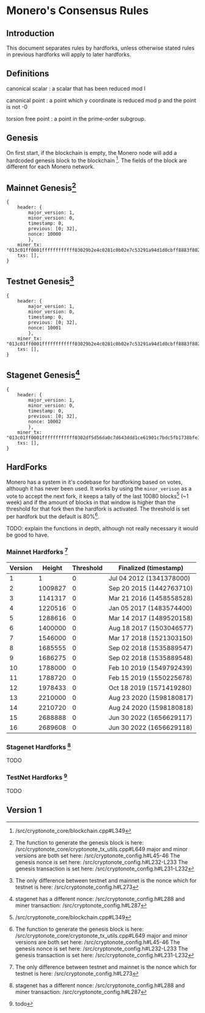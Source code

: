 # Monero's Consensus Rules

## Introduction

This document separates rules by hardforks, unless otherwise stated rules in previous hardforks will apply to later
hardforks.

## Definitions

canonical scalar
: a scalar that has been reduced mod l

canonical point
: a point which y coordinate is reduced mod p and the point is not -0

torsion free point
: a point in the prime-order subgroup.

## Genesis

On first start, if the blockchain is empty, the Monero node will add a hardcoded genesis block to the blockchain [^1].
The fields of the block are different for each Monero network.

## Mainnet Genesis[^2]

```
{
    header: {
        major_version: 1,
        minor_version: 0,
        timestamp: 0,
        previous: [0; 32],
        nonce: 10000
        },
    miner_tx: "013c01ff0001ffffffffffff03029b2e4c0281c0b02e7c53291a94d1d0cbff8883f8024f5142ee494ffbbd08807121017767aafcde9be00dcfd098715ebcf7f410daebc582fda69d24a28e9d0bc890d1",
    txs: [],
}
```

## Testnet Genesis[^3]

```
{
    header: {
        major_version: 1,
        minor_version: 0,
        timestamp: 0,
        previous: [0; 32],
        nonce: 10001
        },
    miner_tx: "013c01ff0001ffffffffffff03029b2e4c0281c0b02e7c53291a94d1d0cbff8883f8024f5142ee494ffbbd08807121017767aafcde9be00dcfd098715ebcf7f410daebc582fda69d24a28e9d0bc890d1",
    txs: [],
}
```

## Stagenet Genesis[^4]

```
{
    header: {
        major_version: 1,
        minor_version: 0,
        timestamp: 0,
        previous: [0; 32],
        nonce: 10002
        },
    miner_tx: "013c01ff0001ffffffffffff0302df5d56da0c7d643ddd1ce61901c7bdc5fb1738bfe39fbe69c28a3a7032729c0f2101168d0c4ca86fb55a4cf6a36d31431be1c53a3bd7411bb24e8832410289fa6f3b",
    txs: [],
}
```

[^1]: /src/cryptonote_core/blockchain.cpp#L349
[^2]: The function to generate the genesis block is here: /src/cryptonote_core/cryptonote_tx_utils.cpp#L649
major and minor versions are both set here: /src/cryptonote_config.h#L45-46
The genesis nonce is set here: /src/cryptonote_config.h#L232-L233
The genesis transaction is set here: /src/cryptonote_config.h#L231-L232
[^3]: The only difference between testnet and mainnet is the nonce which for testnet is here: /src/cryptonote_config.h#L273
[^4]: stagenet has a different nonce: /src/cryptonote_config.h#L288 and miner transaction: /src/cryptonote_config.h#L287

## HardForks

Monero has a system in it's codebase for hardforking based on votes, although it has never been used. It works by using
the `minor_verison` as a vote to accept the next fork, it keeps a tally of the last 10080 blocks[^1] (~1 week) and if
the amount of blocks in that window is higher than the threshold for that fork then the hardfork is activated. The
threshold is set per hardfork but the default is 80%[^2].

TODO: explain the functions in depth, although not really necessary it would be good to have.

### Mainnet Hardforks [^3]

| Version | Height  | Threshold | Finalized (timestamp)    |
| ------- | ------- | --------- | ------------------------ |
| 1       | 1       | 0         | Jul 04 2012 (1341378000) |
| 2       | 1009827 | 0         | Sep 20 2015 (1442763710) |
| 3       | 1141317 | 0         | Mar 21 2016 (1458558528) |
| 4       | 1220516 | 0         | Jan 05 2017 (1483574400) |
| 5       | 1288616 | 0         | Mar 14 2017 (1489520158) |
| 6       | 1400000 | 0         | Aug 18 2017 (1503046577) |
| 7       | 1546000 | 0         | Mar 17 2018 (1521303150) |
| 8       | 1685555 | 0         | Sep 02 2018 (1535889547) |
| 9       | 1686275 | 0         | Sep 02 2018 (1535889548) |
| 10      | 1788000 | 0         | Feb 10 2019 (1549792439) |
| 11      | 1788720 | 0         | Feb 15 2019 (1550225678) |
| 12      | 1978433 | 0         | Oct 18 2019 (1571419280) |
| 13      | 2210000 | 0         | Aug 23 2020 (1598180817) |
| 14      | 2210720 | 0         | Aug 24 2020 (1598180818) |
| 15      | 2688888 | 0         | Jun 30 2022 (1656629117) |
| 16      | 2689608 | 0         | Jun 30 2022 (1656629118) |

### Stagenet Hardforks [^4]

TODO

### TestNet Hardforks [^5]

TODO

[^1]: /src/cryptonote_basic/hardfork.h#L51
[^2]: /src/cryptonote_basic/hardfork.h#L52
[^3]: /src/hardforks/hardforks.cpp#L34
[^4]: todo
[^5]: todo

## Version 1
